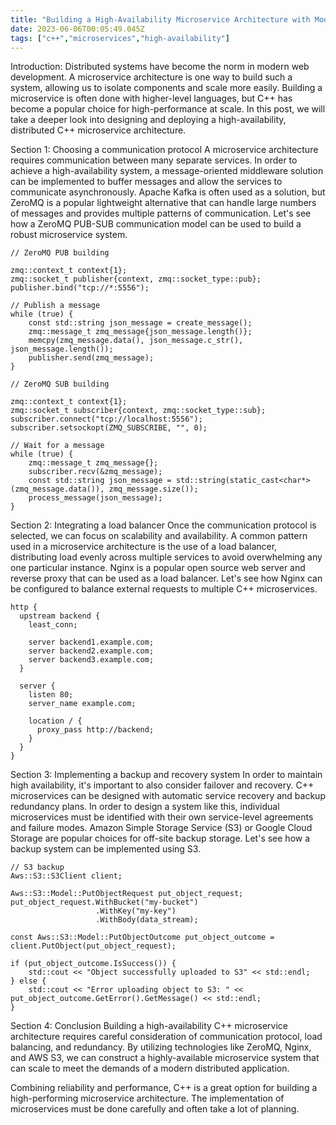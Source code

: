```yaml
---
title: "Building a High-Availability Microservice Architecture with Modern C++"
date: 2023-06-06T00:05:49.045Z
tags: ["c++","microservices","high-availability"]
---
```



Introduction:
Distributed systems have become the norm in modern web development. A microservice architecture is one way to build such a system, allowing us to isolate components and scale more easily. Building a microservice is often done with higher-level languages, but C++ has become a popular choice for high-performance at scale. In this post, we will take a deeper look into designing and deploying a high-availability, distributed C++ microservice architecture.

Section 1: Choosing a communication protocol
A microservice architecture requires communication between many separate services. In order to achieve a high-availability system, a message-oriented middleware solution can be implemented to buffer messages and allow the services to communicate asynchronously. Apache Kafka is often used as a solution, but ZeroMQ is a popular lightweight alternative that can handle large numbers of messages and provides multiple patterns of communication. Let's see how a ZeroMQ PUB-SUB communication model can be used to build a robust microservice system. 

```
// ZeroMQ PUB building

zmq::context_t context{1};
zmq::socket_t publisher{context, zmq::socket_type::pub};
publisher.bind("tcp://*:5556");

// Publish a message
while (true) {
    const std::string json_message = create_message();
    zmq::message_t zmq_message{json_message.length()};
    memcpy(zmq_message.data(), json_message.c_str(), json_message.length());
    publisher.send(zmq_message); 
}
```

```
// ZeroMQ SUB building

zmq::context_t context{1};
zmq::socket_t subscriber{context, zmq::socket_type::sub};
subscriber.connect("tcp://localhost:5556");
subscriber.setsockopt(ZMQ_SUBSCRIBE, "", 0);

// Wait for a message
while (true) {
    zmq::message_t zmq_message{};
    subscriber.recv(&zmq_message);
    const std::string json_message = std::string(static_cast<char*>(zmq_message.data()), zmq_message.size());
    process_message(json_message);
}
```

Section 2: Integrating a load balancer
Once the communication protocol is selected, we can focus on scalability and availability. A common pattern used in a microservice architecture is the use of a load balancer, distributing load evenly across multiple services to avoid overwhelming any one particular instance. Nginx is a popular open source web server and reverse proxy that can be used as a load balancer. Let's see how Nginx can be configured to balance external requests to multiple C++ microservices.

```
http {
  upstream backend {
    least_conn;

    server backend1.example.com;
    server backend2.example.com;
    server backend3.example.com;
  }

  server {
    listen 80;
    server_name example.com;

    location / {
      proxy_pass http://backend;
    }
  }
}
```

Section 3: Implementing a backup and recovery system
In order to maintain high availability, it's important to also consider failover and recovery. C++ microservices can be designed with automatic service recovery and backup redundancy plans. In order to design a system like this, individual microservices must be identified with their own service-level agreements and failure modes. Amazon Simple Storage Service (S3) or Google Cloud Storage are popular choices for off-site backup storage. Let's see how a backup system can be implemented using S3.

```
// S3 backup
Aws::S3::S3Client client;

Aws::S3::Model::PutObjectRequest put_object_request;
put_object_request.WithBucket("my-bucket")
                   .WithKey("my-key")
                   .WithBody(data_stream);

const Aws::S3::Model::PutObjectOutcome put_object_outcome = client.PutObject(put_object_request);

if (put_object_outcome.IsSuccess()) {
    std::cout << "Object successfully uploaded to S3" << std::endl;
} else {
    std::cout << "Error uploading object to S3: " << put_object_outcome.GetError().GetMessage() << std::endl;
}
```

Section 4: Conclusion
Building a high-availability C++ microservice architecture requires careful consideration of communication protocol, load balancing, and redundancy. By utilizing technologies like ZeroMQ, Nginx, and AWS S3, we can construct a highly-available microservice system that can scale to meet the demands of a modern distributed application.

Combining reliability and performance, C++ is a great option for building a high-performing microservice architecture. The implementation of microservices must be done carefully and often take a lot of planning.